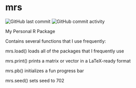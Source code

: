 # mrs

<img alt="GitHub last commit" src="https://img.shields.io/github/last-commit/michaelschwob/mrs?style=for-the-badge"> <img alt="GitHub commit activity" src="https://img.shields.io/github/commit-activity/w/michaelschwob/mrs?style=for-the-badge">

My Personal R Package

Contains several functions that I use frequently:

mrs.load() loads all of the packages that I frequently use

mrs.print() prints a matrix or vector in a LaTeX-ready format

mrs.pb() initializes a fun progress bar

mrs.seed() sets seed to 702
